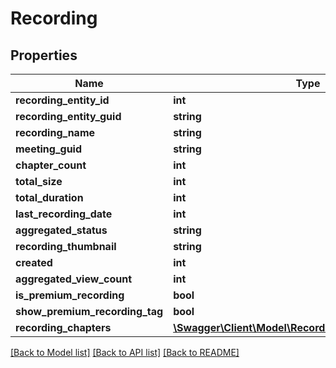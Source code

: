 # Recording

## Properties
Name | Type | Description | Notes
------------ | ------------- | ------------- | -------------
**recording_entity_id** | **int** |  | [optional] 
**recording_entity_guid** | **string** |  | [optional] 
**recording_name** | **string** |  | [optional] 
**meeting_guid** | **string** |  | [optional] 
**chapter_count** | **int** |  | [optional] 
**total_size** | **int** |  | [optional] 
**total_duration** | **int** |  | [optional] 
**last_recording_date** | **int** |  | [optional] 
**aggregated_status** | **string** |  | [optional] 
**recording_thumbnail** | **string** |  | [optional] 
**created** | **int** |  | [optional] 
**aggregated_view_count** | **int** |  | [optional] 
**is_premium_recording** | **bool** |  | [optional] 
**show_premium_recording_tag** | **bool** |  | [optional] 
**recording_chapters** | [**\Swagger\Client\Model\RecordingRecordingChapters[]**](RecordingRecordingChapters.md) |  | [optional] 

[[Back to Model list]](../README.md#documentation-for-models) [[Back to API list]](../README.md#documentation-for-api-endpoints) [[Back to README]](../README.md)


